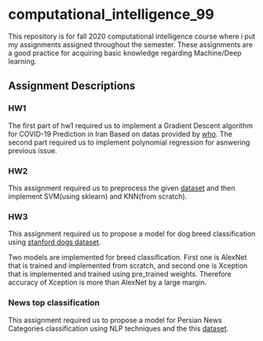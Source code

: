 # computational_intelligence_99
This repository is for fall 2020 computational intelligence course where i put my assignments assigned throughout the semester. These assignments are a good practice for acquiring basic knowledge regarding Machine/Deep learning.
## Assignment Descriptions

### HW1
The first part of hw1 required us to implement a Gradient Descent algorithm for COVID-19 Prediction in Iran Based on datas provided by [who](https://www.who.int).
The second part required us to implement polynomial regression for asnwering previous issue.

### HW2
This assignment required us to preprocess the given [dataset](https://sci2s.ugr.es/keel/dataset.php?cod=192) and then implement SVM(using sklearn) and KNN(from scratch).

### HW3
This assignment required us to propose a model for dog breed classification using [stanford dogs dataset](http://vision.stanford.edu/aditya86/ImageNetDogs). 

Two models are implemented for breed classification. First one is AlexNet that is trained and implemented from scratch, and second one is Xception that is implemented and trained using pre_trained weights. Therefore accuracy of Xception is more than AlexNet by a large margin.


### News top classification
This assignment required us to propose a model for Persian News Categories classification using NLP techniques and the this [dataset](https://www.kaggle.com/c/computational-intelligence-course-final-project/data).
